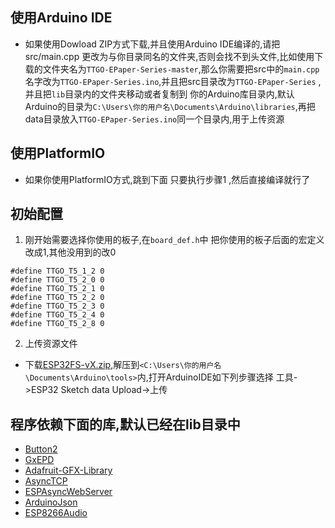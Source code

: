 
## 使用Arduino IDE
- 如果使用Dowload ZIP方式下载,并且使用Arduino IDE编译的,请把src/main.cpp 更改为与你目录同名的文件夹,否则会找不到头文件,比如使用下载的文件夹名为`TTGO-EPaper-Series-master`,那么你需要把src中的`main.cpp` 名字改为`TTGO-EPaper-Series.ino`,并且把src目录改为`TTGO-EPaper-Series` , 并且把`lib`目录内的文件夹移动或者复制到 你的Arduino库目录内,默认Arduino的目录为`C:\Users\你的用户名\Documents\Arduino\libraries`,再把data目录放入`TTGO-EPaper-Series.ino`同一个目录内,用于上传资源

## 使用PlatformIO
- 如果你使用PlatformIO方式,跳到下面 只要执行步骤1 ,然后直接编译就行了
  

## 初始配置
1. 刚开始需要选择你使用的板子,在`board_def.h`中 把你使用的板子后面的宏定义改成1,其他没用到的改0
```
#define TTGO_T5_1_2 0
#define TTGO_T5_2_0 0
#define TTGO_T5_2_1 0
#define TTGO_T5_2_2 0
#define TTGO_T5_2_3 0
#define TTGO_T5_2_4 0
#define TTGO_T5_2_8 0   
```
2. 上传资源文件
- 下载[ESP32FS-vX.zip](https://github.com/me-no-dev/arduino-esp32fs-plugin/releases),解压到`<C:\Users\你的用户名\Documents\Arduino\tools>`内,打开ArduinoIDE如下列步骤选择
工具->ESP32 Sketch data Upload->上传


## 程序依赖下面的库,默认已经在lib目录中
- [Button2](https://github.com/lewisxhe/Button2)
- [GxEPD](https://github.com/lewisxhe/GxEPD)
- [Adafruit-GFX-Library](https://github.com/adafruit/Adafruit-GFX-Library)
- [AsyncTCP](https://github.com/me-no-dev/AsyncTCP)
- [ESPAsyncWebServer](https://github.com/me-no-dev/ESPAsyncWebServer)
- [ArduinoJson](https://github.com/bblanchon/ArduinoJson/releases)
- [ESP8266Audio](https://github.com/earlephilhower/ESP8266Audio)